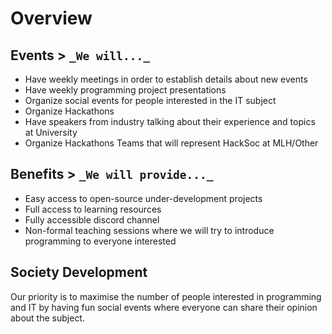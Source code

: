 # Overview

## Events > `_We will..._`

* Have weekly meetings in order to establish details about new events
* Have weekly programming project presentations
* Organize social events for people interested in the IT subject
* Organize Hackathons
* Have speakers from industry talking about their experience and topics at University
* Organize Hackathons Teams that will represent HackSoc at MLH/Other

## Benefits > `_We will provide..._`

* Easy access to open-source under-development projects
* Full access to learning resources
* Fully accessible discord channel
* Non-formal teaching sessions where we will try to introduce programming to everyone interested

## Society Development


Our priority is to maximise the number of people interested in programming and IT by having fun social events where everyone can share their opinion about the subject.
